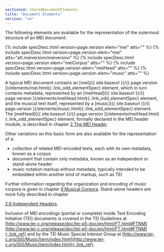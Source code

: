 ```yaml
---
sectionid: sharedDocumentElements
title: "Document Elements"
version: "v4"
---
```




The following elements are available for the representation of the outermost structure
of
an MEI document:



{% include specDesc.html version=page.version elem="mei" atts="" %}
{% include specDesc.html version=page.version elem="mei" atts="att.meiversion/meiversion" %}
{% include specDesc.html version=page.version elem="meiCorpus" atts="" %}
{% include specDesc.html version=page.version elem="meiHead" atts="" %}
{% include specDesc.html version=page.version elem="music" atts="" %}



A typical MEI document contains an [mei]({{ site.baseurl }}/{{ page.version }}/elements/mei.html){:.link_odd_elementSpec} element, which in turn
contains metadata, represented by an [meiHead]({{ site.baseurl }}/{{ page.version }}/elements/meiHead.html){:.link_odd_elementSpec} element, and the musical
text itself, represented by a [music]({{ site.baseurl }}/{{ page.version }}/elements/music.html){:.link_odd_elementSpec} element. The [meiHead]({{ site.baseurl }}/{{ page.version }}/elements/meiHead.html){:.link_odd_elementSpec} element, formally declared in the MEI.header module, is described in chapter
<a class="link_ptr" title="The MEI Header" href="{{ site.baseurl }}/{{ page.version }}/guidelines/header.html">2 The MEI Header</a>.

Other variations on this basic form are also available for the representation of a:


- collection of related MEI-encoded texts, each with its own metadata, known as a
corpus
- document that contain only metadata, known as an independent or stand-alone
header
- music notation markup without metadata, typically intended to be embedded within
another kind of markup, such as TEI

Further information regarding the organization and encoding of music corpora is given
in
chapter 
<a class="link_ptr" title="Musical Corpora" href="{{ site.baseurl }}/{{ page.version }}/guidelines/corpus.html">9 Musical Corpora</a>. Stand-alone headers are more fully described in chapter

<a class="link_ptr" title="Independent Headers" href="{{ site.baseurl }}/{{ page.version }}/guidelines/header.html#headerIndependentHeader">2.6 Independent Headers</a>.

Inclusion of MEI encodings (partial or complete) inside Text Encoding Initiative (TEI)
documents is covered in the TEI Guidelines at [http://www.tei-c.org/release/doc/tei-p5-doc/en/html/FT.html#FTNM](http://www.tei-c.org/release/doc/tei-p5-doc/en/html/FT.html#FTNM){:.link_ref} and by the TEI
Music Special Interest Group at [http://www.tei-c.org/SIG/Music/twm/index.html](http://www.tei-c.org/SIG/Music/twm/index.html){:.link_ref}.

